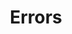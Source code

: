 ---
title: Errors
name: Errors
position_number: 3
parameters:
  - name:
    content:
content_markdown: |-
  | Code | Name | Description |
  | --- | --- | --- |
  | 200 | OK | Success |
  | 400 | Bad Request | The server could not process the request |
  | 401 | Unauthorized | The request did not include an authentication token or the authentication token was expired |
  | 404 | Not Found | The server could not find the requested resource |
  | 500 | Internal Server Error | The server encountered an unexpected condition |

  All errors will return JSON in the following format:
left_code_blocks:
  - code_block: |-
      {
        "stackTraceId": 2165529378315486700,
        "args": {
          "additionalProp1": {}
        },
        "devDetails": "string",
        "propagated": false,
        "trace": {
          "exceptionClass": "string",
          "message": "string",
          "stackTrace": [
            "string"
          ]
        },
        "code": "$EXCEPTION_CODE"
      }
    title: Response
    language: json
right_code_blocks:
  - code_block:
    title:
    language:
---